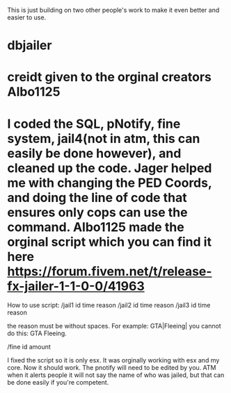 This is just building on two other people's work to make it even better and easier to use.


# dbjailer
#  creidt given to the orginal creators Albo1125
# I coded the SQL, pNotify, fine system, jail4(not in atm, this can easily be done however), and cleaned up the code. Jager helped me with changing the PED Coords, and doing the line of code that ensures only cops can use the command.  Albo1125 made the orginal script which you can find it here https://forum.fivem.net/t/release-fx-jailer-1-1-0-0/41963

How to use script:
/jail1 id time reason 
/jail2 id time reason 
/jail3 id time reason 


the reason must be without spaces. For example: GTA|Fleeing| you cannot do this: GTA Fleeing. 

/fine id amount 

I fixed the script so it is only esx. It was orginally working with esx and my core. Now it should work.  The pnotify will need to be edited by you. ATM when it alerts people it will not say the name of who was jailed, but that can be done easily if you're competent. 
